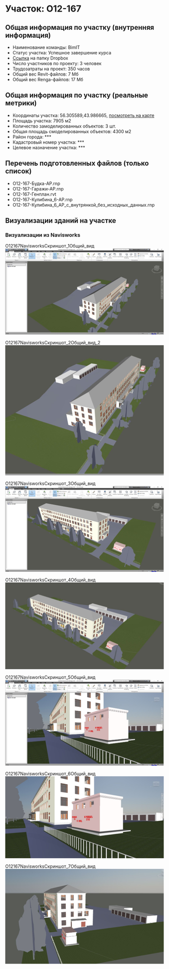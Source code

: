 # Участок: O12-167
## Общая информация по участку (внутренняя информация)
+ Наименование команды: BimIT
+ Статус участка: Успешное завершение курса
+ [Ссылка](https://www.dropbox.com/sh/wvvgv1nw1iqred9/AABd9gzIJW4GMueRxT21oxCBa/O12_167?dl=0) на папку Dropbox
+ Число участников по проекту: 3 человек
+ Трудозатраты на проект: 350 часов
+ Общий вес Revit-файлов: 7 Мб
+ Общий вес Renga-файлов: 17 Мб
## Общая информация по участку (реальные метрики)
+ Координаты участка: 56.305589,43.986665, [посмотреть на карте](yandex.ru/maps/47/nizhny-novgorod/?ll=56.305589%2C43.986665&z=19)
+ Площадь участка: 7905 м2
+ Количество замоделированных объектов: 3 шт.
+ Общая площадь смоделированных объектов: 4300 м2
+ Район города: *** 
+ Кадастровый номер участка: *** 
+ Целевое назначение участка: *** 
## Перечень подготовленных файлов (только список)
+ O12-167-Будка-АР.rnp
+ O12-167-Гаражи-АР.rnp
+ O12-167-Генплан.rvt
+ O12-167-Кулибина_6-АР.rnp
+ O12-167-Кулибина_6_АР_с_внутрянкой_без_исходных_данных.rnp
## Визуализации зданий на участке
### Визуализации из Navisworks
O12167NavisworksСкриншот_1Общий_вид
![O12-167-Navisworks-Скриншот_1-Общий_вид](/Images/O12_167/O12-167-Navisworks-Скриншот_1-Общий_вид_Compressed.jpg)

O12167NavisworksСкриншот_2Общий_вид_2
![O12-167-Navisworks-Скриншот_2-Общий_вид_2](/Images/O12_167/O12-167-Navisworks-Скриншот_2-Общий_вид_2_Compressed.jpg)

O12167NavisworksСкриншот_3Общий_вид
![O12-167-Navisworks-Скриншот_3-Общий_вид](/Images/O12_167/O12-167-Navisworks-Скриншот_3-Общий_вид_Compressed.jpg)

O12167NavisworksСкриншот_4Общий_вид
![O12-167-Navisworks-Скриншот_4-Общий_вид](/Images/O12_167/O12-167-Navisworks-Скриншот_4-Общий_вид_Compressed.jpg)

O12167NavisworksСкриншот_5Общий_вид
![O12-167-Navisworks-Скриншот_5-Общий_вид](/Images/O12_167/O12-167-Navisworks-Скриншот_5-Общий_вид_Compressed.jpg)

O12167NavisworksСкриншот_6Общий_вид
![O12-167-Navisworks-Скриншот_6-Общий_вид](/Images/O12_167/O12-167-Navisworks-Скриншот_6-Общий_вид_Compressed.jpg)

O12167NavisworksСкриншот_7Общий_вид
![O12-167-Navisworks-Скриншот_7-Общий_вид](/Images/O12_167/O12-167-Navisworks-Скриншот_7-Общий_вид_Compressed.jpg)

